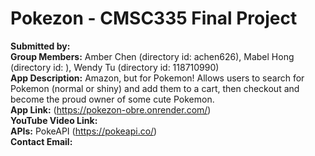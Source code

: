 # Pokezon - CMSC335 Final Project

**Submitted by:** \
**Group Members:** Amber Chen (directory id: achen626), Mabel Hong (directory id: ), Wendy Tu (directory id: 118710990)\
**App Description:** Amazon, but for Pokemon! Allows users to search for Pokemon (normal or shiny) and add them to a cart, then checkout and become the proud owner of some cute Pokemon.\
**App Link:** (https://pokezon-obre.onrender.com/) \
**YouTube Video Link:** \
**APIs:** PokeAPI (https://pokeapi.co/) \
**Contact Email:** 
